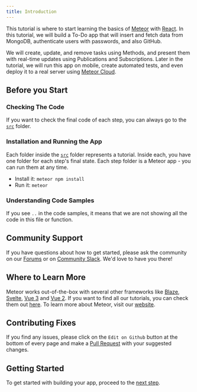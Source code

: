 ```yaml
---
title: Introduction
---
```


This tutorial is where to start learning the basics of [Meteor](https://meteor.com) with [React](https://react.dev/).
In this tutorial, we will build a To-Do app that will insert and fetch data from MongoDB, authenticate users with passwords, and also GitHub.

We will create, update, and remove tasks using Methods, and present them with real-time updates using Publications and Subscriptions.
Later in the tutorial, we will run this app on mobile, create automated tests, and even deploy it to a real server using [Meteor Cloud](https://www.meteor.com/cloud).

## Before you Start

### Checking The Code

If you want to check the final code of each step, you can always go to the [`src`](https://github.com/meteor/react-tutorial/tree/master/src) folder.

### Installation and Running the App

Each folder inside the [`src`](https://github.com/meteor/react-tutorial/tree/master/src) folder represents a tutorial. Inside each, you have one folder for each step's final state.
Each step folder is a Meteor app - you can run them at any time.
  - Install it: `meteor npm install`
  - Run it: `meteor`

### Understanding Code Samples

If you see `..` in the code samples, it means that we are not showing all the code in this file or function.

## Community Support

If you have questions about how to get started, please ask the community on our [Forums](https://forums.meteor.com) or on [Community Slack](https://join.slack.com/t/meteor-community/shared_invite/enQtODA0NTU2Nzk5MTA3LWY5NGMxMWRjZDgzYWMyMTEyYTQ3MTcwZmU2YjM5MTY3MjJkZjQ0NWRjOGZlYmIxZjFlYTA5Mjg4OTk3ODRiOTc). We'd love to have you there!

## Where to Learn More

Meteor works out-of-the-box with several other frameworks like [Blaze](https://blaze-tutorial.meteor.com/), [Svelte](https://svelte-tutorial.meteor.com/), [Vue 3](https://vue3-tutorial.meteor.com/) and [Vue 2](https://vue-tutorial.meteor.com/).
If you want to find all our tutorials, you can check them out [here](https://www.meteor.com/learn).
To learn more about Meteor, visit our [website](https://www.meteor.com).

## Contributing Fixes

If you find any issues, please click on the `Edit on Github` button at the bottom of every page and make a [Pull Request](https://github.com/meteor/react-tutorial/pulls) with your suggested changes. 


## Getting Started

To get started with building your app, proceed to the [next step](/simple-todos/01-creating-app.html).
